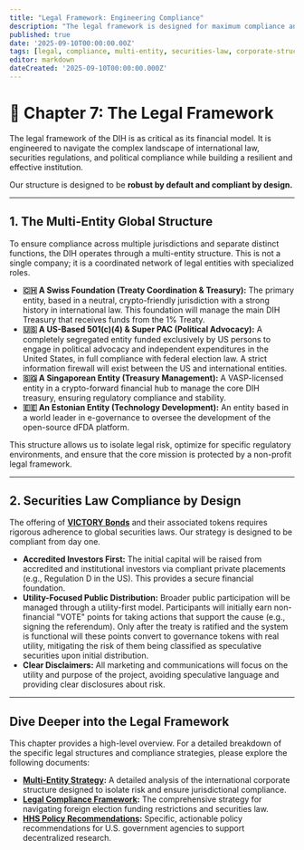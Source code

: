 ```yaml
---
title: "Legal Framework: Engineering Compliance"
description: "The legal framework is designed for maximum compliance and resilience, utilizing a multi-entity global structure and rigorous adherence to international securities and election law."
published: true
date: '2025-09-10T00:00:00.00Z'
tags: [legal, compliance, multi-entity, securities-law, corporate-structure]
editor: markdown
dateCreated: '2025-09-10T00:00:00.000Z'
---
```


# 📖 Chapter 7: The Legal Framework

The legal framework of the DIH is as critical as its financial model. It is engineered to navigate the complex landscape of international law, securities regulations, and political compliance while building a resilient and effective institution.

Our structure is designed to be **robust by default and compliant by design.**

---

## 1. The Multi-Entity Global Structure

To ensure compliance across multiple jurisdictions and separate distinct functions, the DIH operates through a multi-entity structure. This is not a single company; it is a coordinated network of legal entities with specialized roles.

-   **🇨🇭 A Swiss Foundation (Treaty Coordination & Treasury):** The primary entity, based in a neutral, crypto-friendly jurisdiction with a strong history in international law. This foundation will manage the main DIH Treasury that receives funds from the 1% Treaty.
-   **🇺🇸 A US-Based 501(c)(4) & Super PAC (Political Advocacy):** A completely segregated entity funded exclusively by US persons to engage in political advocacy and independent expenditures in the United States, in full compliance with federal election law. A strict information firewall will exist between the US and international entities.
-   **🇸🇬 A Singaporean Entity (Treasury Management):** A VASP-licensed entity in a crypto-forward financial hub to manage the core DIH treasury, ensuring regulatory compliance and stability.
-   **🇪🇪 An Estonian Entity (Technology Development):** An entity based in a world leader in e-governance to oversee the development of the open-source dFDA platform.

This structure allows us to isolate legal risk, optimize for specific regulatory environments, and ensure that the core mission is protected by a non-profit legal framework.

---

## 2. Securities Law Compliance by Design

The offering of **[VICTORY Bonds](./economics.md)** and their associated tokens requires rigorous adherence to global securities laws. Our strategy is designed to be compliant from day one.

-   **Accredited Investors First:** The initial capital will be raised from accredited and institutional investors via compliant private placements (e.g., Regulation D in the US). This provides a secure financial foundation.
-   **Utility-Focused Public Distribution:** Broader public participation will be managed through a utility-first model. Participants will initially earn non-financial "VOTE" points for taking actions that support the cause (e.g., signing the referendum). Only after the treaty is ratified and the system is functional will these points convert to governance tokens with real utility, mitigating the risk of them being classified as speculative securities upon initial distribution.
-   **Clear Disclaimers:** All marketing and communications will focus on the utility and purpose of the project, avoiding speculative language and providing clear disclosures about risk.

---

## Dive Deeper into the Legal Framework

This chapter provides a high-level overview. For a detailed breakdown of the specific legal structures and compliance strategies, please explore the following documents:

-   **[Multi-Entity Strategy](./legal/multi-entity-strategy.md):** A detailed analysis of the international corporate structure designed to isolate risk and ensure jurisdictional compliance.
-   **[Legal Compliance Framework](./strategy/legal-compliance-framework.md):** The comprehensive strategy for navigating foreign election funding restrictions and securities law.
-   **[HHS Policy Recommendations](./legal/hhs-policy-recommendations.md):** Specific, actionable policy recommendations for U.S. government agencies to support decentralized research.
